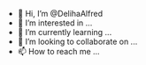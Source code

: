 - 👋 Hi, I’m @DelihaAlfred
- 👀 I’m interested in ...
- 🌱 I’m currently learning ...
- 💞️ I’m looking to collaborate on ...
- 📫 How to reach me ...

<!---
DelihaAlfred/DelihaAlfred is a ✨ special ✨ repository because its `README.md` (this file) appears on your GitHub profile.
You can click the Preview link to take a look at your changes.
--->
